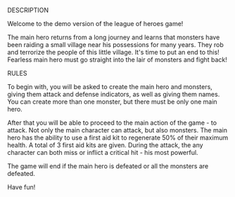 DESCRIPTION

Welcome to the demo version of the league of heroes game!

The main hero returns from a long journey and learns that monsters have been
raiding a small village near his possessions for many years. They rob and terrorize
the people of this little village. It's time to put an end to this! Fearless main
hero must go straight into the lair of monsters and fight back!

RULES

To begin with, you will be asked to create the main hero and monsters, giving
them attack and defense indicators, as well as giving them names. You can create 
more than one monster, but there must be only one main hero.

After that you will be able to proceed to the main action of the game - to attack.
Not only the main character can attack, but also monsters. The main hero has 
the ability to use a first aid kit to regenerate 50% of their maximum health. A 
total of 3 first aid kits are given. During the attack, the any character can both 
miss or inflict a critical hit - his most powerful. 

The game will end if the main hero is defeated or all the monsters are defeated.

Have fun!
